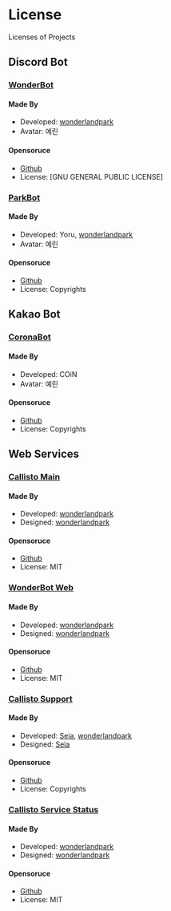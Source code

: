 # License

Licenses of Projects

## Discord Bot

### [WonderBot](https://calliso.team/projects/wonderbot)

#### Made By

- Developed: [wonderlandpark](https://dev.wonderbot.xyz)
- Avatar: 예린

#### Opensoruce

- [Github](https://github.com/wonderlandpark/wonderbot)
- License: [GNU GENERAL PUBLIC LICENSE]

### [ParkBot](https://callisto.team/projects/parkbot)

#### Made By

- Developed: Yoru, [wonderlandpark](https://dev.wonderbot.xyz)
- Avatar: 예린

#### Opensoruce

- [Github](https://github.com/callistoteam/parkbot)
- License: Copyrights

## Kakao Bot

### [CoronaBot](https://calliso.team/projects/coronabot)

#### Made By

- Developed: COiN
- Avatar: 예린

#### Opensoruce

- [Github](https://github.com/callistoteam/Coronabot)
- License: Copyrights

## Web Services

### [Callisto Main](https://callisto.team)

#### Made By

- Developed: [wonderlandpark](https://dev.wonderbot.xyz)
- Designed: [wonderlandpark](https://dev.wonderbot.xyz)

#### Opensoruce

- [Github](https://github.com/callistoteam/webpage)
- License: MIT

### [WonderBot Web](https://wonderbot.xyz)

#### Made By

- Developed: [wonderlandpark](https://dev.wonderbot.xyz)
- Designed: [wonderlandpark](https://dev.wonderbot.xyz)

#### Opensoruce

- [Github](https://github.com/callistoteam/wb-web)
- License: MIT

### [Callisto Support](https://support.callisto.team)

#### Made By

- Developed: [Seia](https://seia.io), [wonderlandpark](https://dev.wonderbot.xyz)
- Designed: [Seia](https://seia.io)

#### Opensoruce

- [Github](https://github.com/callistoteam/support)
- License: Copyrights

### [Callisto Service Status](https://status.callisto.team)

#### Made By

- Developed: [wonderlandpark](https://dev.wonderbot.xyz)
- Designed: [wonderlandpark](https://dev.wonderbot.xyz)

#### Opensoruce

- [Github](https://github.com/callistoteam/status)
- License: MIT
